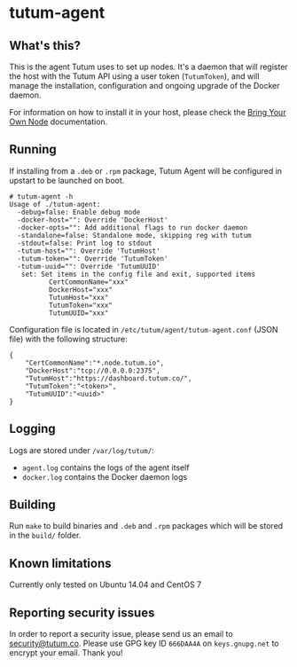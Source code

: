 tutum-agent
===========


## What's this?

This is the agent Tutum uses to set up nodes. It's a daemon that will register the host with the Tutum API using a user token (`TutumToken`), and will manage the installation, configuration and ongoing upgrade of the Docker daemon.

For information on how to install it in your host, please check the [Bring Your Own Node](http://go.tutum.co/support-byon) documentation.


## Running

If installing from a `.deb` or `.rpm` package, Tutum Agent will be configured in upstart to be launched on boot.

```
# tutum-agent -h
Usage of ./tutum-agent:
  -debug=false: Enable debug mode
  -docker-host="": Override 'DockerHost'
  -docker-opts="": Add additional flags to run docker daemon
  -standalone=false: Standalone mode, skipping reg with tutum
  -stdout=false: Print log to stdout
  -tutum-host="": Override 'TutumHost'
  -tutum-token="": Override 'TutumToken'
  -tutum-uuid="": Override 'TutumUUID'
   set: Set items in the config file and exit, supported items
          CertCommonName="xxx"
          DockerHost="xxx"
          TutumHost="xxx"
          TutumToken="xxx"
          TutumUUID="xxx"
```


Configuration file is located in `/etc/tutum/agent/tutum-agent.conf` (JSON file) with the following structure:

```
{
	"CertCommonName":"*.node.tutum.io",
	"DockerHost":"tcp://0.0.0.0:2375",
	"TutumHost":"https://dashboard.tutum.co/",
	"TutumToken":"<token>",
	"TutumUUID":"<uuid>"
}
```

## Logging

Logs are stored under `/var/log/tutum/`:

* `agent.log` contains the logs of the agent itself
* `docker.log` contains the Docker daemon logs


## Building

Run `make` to build binaries and `.deb` and `.rpm` packages which will be stored in the `build/` folder.


## Known limitations

Currently only tested on Ubuntu 14.04 and CentOS 7


## Reporting security issues

In order to report a security issue, please send us an email to [security@tutum.co](mailto:security@tutum.co). Please use GPG key ID `666DAA4A` on `keys.gnupg.net` to encrypt your email. Thank you!



